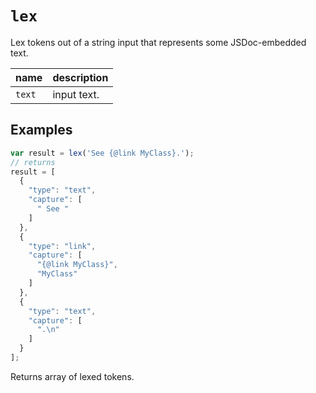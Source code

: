 # `lex`

Lex tokens out of a string input that represents some JSDoc-embedded
text.

| name | description |
| ---- | ----------- |
| `text` | input text. |

## Examples

```js
var result = lex('See {@link MyClass}.');
// returns
result = [
  {
    "type": "text",
    "capture": [
      " See "
    ]
  },
  {
    "type": "link",
    "capture": [
      "{@link MyClass}",
      "MyClass"
    ]
  },
  {
    "type": "text",
    "capture": [
      ".\n"
    ]
  }
];
```

Returns  array of lexed tokens.
